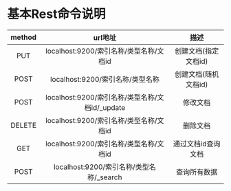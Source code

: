 # 基本Rest命令说明
| method      | url地址 | 描述 |
| :-----------: | :-----------: | :-----------: |
| PUT      | localhost:9200/索引名称/类型名称/文档id  | 创建文档(指定文档id) |
| POST     | localhost:9200/索引名称/类型名称        | 创建文档(随机文档id) |
| POST     | localhost:9200/索引名称/类型名称/文档id/_update   | 修改文档   |
| DELETE   | localhost:9200/索引名称/类型名称/文档id     |   删除文档    |
|  GET     | localhost:9200/索引名称/类型名称/文档id     |  通过文档id查询文档 |
|  POST    | localhost:9200/索引名称/类型名称/_search   |  查询所有数据    |
